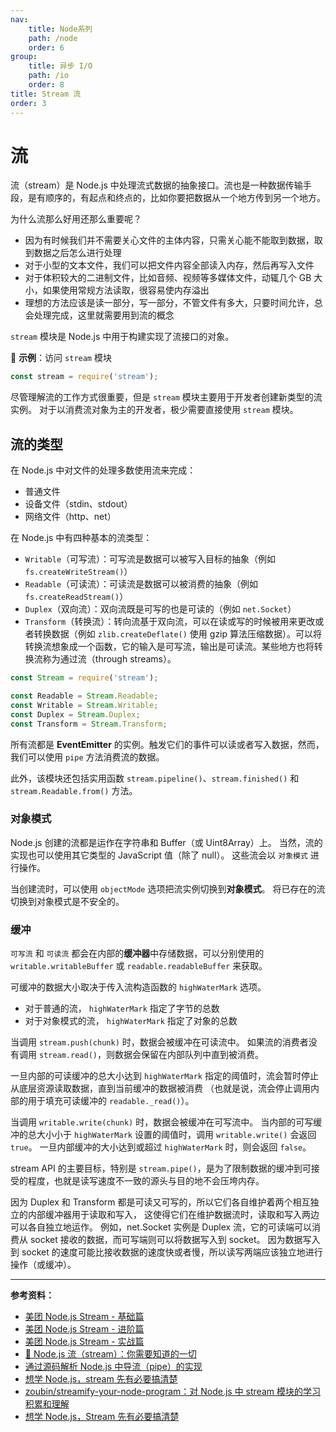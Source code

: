 ```yaml
---
nav:
    title: Node系列
    path: /node
    order: 6
group:
    title: 异步 I/O
    path: /io
    order: 8
title: Stream 流
order: 3
---
```


# 流

流（stream）是 Node.js 中处理流式数据的抽象接口。流也是一种数据传输手段，是有顺序的，有起点和终点的，比如你要把数据从一个地方传到另一个地方。

为什么流那么好用还那么重要呢？

- 因为有时候我们并不需要关心文件的主体内容，只需关心能不能取到数据，取到数据之后怎么进行处理
- 对于小型的文本文件，我们可以把文件内容全部读入内存，然后再写入文件
- 对于体积较大的二进制文件，比如音频、视频等多媒体文件，动辄几个 GB 大小，如果使用常规方法读取，很容易使内存溢出
- 理想的方法应该是读一部分，写一部分，不管文件有多大，只要时间允许，总会处理完成，这里就需要用到流的概念

`stream` 模块是 Node.js 中用于构建实现了流接口的对象。

🌰 **示例**：访问 `stream` 模块

```js
const stream = require('stream');
```

尽管理解流的工作方式很重要，但是 `stream` 模块主要用于开发者创建新类型的流实例。 对于以消费流对象为主的开发者，极少需要直接使用 `stream` 模块。

## 流的类型

在 Node.js 中对文件的处理多数使用流来完成：

- 普通文件
- 设备文件（stdin、stdout）
- 网络文件（http、net）

在 Node.js 中有四种基本的流类型：

- `Writable`（可写流）：可写流是数据可以被写入目标的抽象（例如 `fs.createWriteStream()`）
- `Readable`（可读流）：可读流是数据可以被消费的抽象（例如 `fs.createReadStream()`）
- `Duplex`（双向流）：双向流既是可写的也是可读的（例如 `net.Socket`）
- `Transform`（转换流）：转向流基于双向流，可以在读或写的时候被用来更改或者转换数据（例如 `zlib.createDeflate()` 使用 gzip 算法压缩数据）。可以将转换流想象成一个函数，它的输入是可写流，输出是可读流。某些地方也将转换流称为通过流（through streams）。

```js
const Stream = require('stream');

const Readable = Stream.Readable;
const Writable = Stream.Writable;
const Duplex = Stream.Duplex;
const Transform = Stream.Transform;
```

所有流都是 **EventEmitter** 的实例。触发它们的事件可以读或者写入数据，然而，我们可以使用 `pipe` 方法消费流的数据。

此外，该模块还包括实用函数 `stream.pipeline()`、`stream.finished()` 和 `stream.Readable.from()` 方法。

### 对象模式

Node.js 创建的流都是运作在字符串和 Buffer（或 Uint8Array）上。 当然，流的实现也可以使用其它类型的 JavaScript 值（除了 null）。 这些流会以 `对象模式` 进行操作。

当创建流时，可以使用 `objectMode` 选项把流实例切换到**对象模式**。 将已存在的流切换到对象模式是不安全的。

### 缓冲

`可写流` 和 `可读流` 都会在内部的**缓冲器**中存储数据，可以分别使用的 `writable.writableBuffer` 或 `readable.readableBuffer` 来获取。

可缓冲的数据大小取决于传入流构造函数的 `highWaterMark` 选项。

- 对于普通的流， `highWaterMark` 指定了字节的总数
- 对于对象模式的流， `highWaterMark` 指定了对象的总数

当调用 `stream.push(chunk)` 时，数据会被缓冲在可读流中。 如果流的消费者没有调用 `stream.read()`，则数据会保留在内部队列中直到被消费。

一旦内部的可读缓冲的总大小达到 `highWaterMark` 指定的阈值时，流会暂时停止从底层资源读取数据，直到当前缓冲的数据被消费 （也就是说，流会停止调用内部的用于填充可读缓冲的 `readable._read()`）。

当调用 `writable.write(chunk)` 时，数据会被缓冲在可写流中。 当内部的可写缓冲的总大小小于 `highWaterMark` 设置的阈值时，调用 `writable.write()` 会返回 `true`。 一旦内部缓冲的大小达到或超过 `highWaterMark` 时，则会返回 `false`。

stream API 的主要目标，特别是 `stream.pipe()`，是为了限制数据的缓冲到可接受的程度，也就是读写速度不一致的源头与目的地不会压垮内存。

因为 Duplex 和 Transform 都是可读又可写的，所以它们各自维护着两个相互独立的内部缓冲器用于读取和写入， 这使得它们在维护数据流时，读取和写入两边可以各自独立地运作。 例如，net.Socket 实例是 Duplex 流，它的可读端可以消费从 socket 接收的数据，而可写端则可以将数据写入到 socket。 因为数据写入到 socket 的速度可能比接收数据的速度快或者慢，所以读写两端应该独立地进行操作（或缓冲）。

---

**参考资料：**

- [美团 Node.js Stream - 基础篇](https://tech.meituan.com/2016/07/08/stream-basics.html)
- [美团 Node.js Stream - 进阶篇](https://tech.meituan.com/2016/07/15/stream-internals.html)
- [美团 Node.js Stream - 实战篇](https://tech.meituan.com/2016/07/22/stream-in-action.html)
- [📝 Node.js 流（stream）：你需要知道的一切](https://zhuanlan.zhihu.com/p/36728655)
- [通过源码解析 Node.js 中导流（pipe）的实现](https://cnodejs.org/topic/56ba030271204e03637a3870)
- [想学 Node.js，stream 先有必要搞清楚](https://juejin.im/post/5d25ce36f265da1ba84ab97a)
- [zoubin/streamify-your-node-program：对 Node.js 中 stream 模块的学习积累和理解](https://github.com/zoubin/streamify-your-node-program)
- [想学 Node.js，Stream 先有必要搞清楚](https://juejin.im/post/5d25ce36f265da1ba84ab97a)
